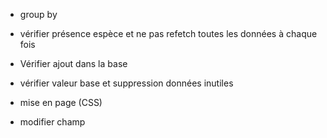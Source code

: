 - group by

- vérifier présence espèce et ne pas refetch toutes les données à chaque fois
- Vérifier ajout dans la base
- vérifier valeur base et suppression données inutiles
- mise en page (CSS)
- modifier champ
